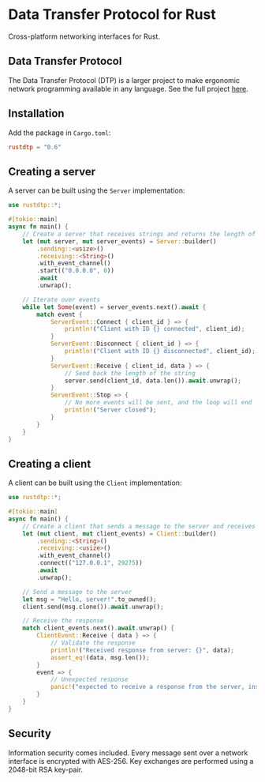 # Data Transfer Protocol for Rust

Cross-platform networking interfaces for Rust.

## Data Transfer Protocol

The Data Transfer Protocol (DTP) is a larger project to make ergonomic network programming available in any language. See the full project [here](https://wkhallen.com/dtp/).

## Installation

Add the package in `Cargo.toml`:

```toml
rustdtp = "0.6"
```

## Creating a server

A server can be built using the `Server` implementation:

```rust
use rustdtp::*;

#[tokio::main]
async fn main() {
    // Create a server that receives strings and returns the length of each string
    let (mut server, mut server_events) = Server::builder()
        .sending::<usize>()
        .receiving::<String>()
        .with_event_channel()
        .start(("0.0.0.0", 0))
        .await
        .unwrap();

    // Iterate over events
    while let Some(event) = server_events.next().await {
        match event {
            ServerEvent::Connect { client_id } => {
                println!("Client with ID {} connected", client_id);
            }
            ServerEvent::Disconnect { client_id } => {
                println!("Client with ID {} disconnected", client_id);
            }
            ServerEvent::Receive { client_id, data } => {
                // Send back the length of the string
                server.send(client_id, data.len()).await.unwrap();
            }
            ServerEvent::Stop => {
                // No more events will be sent, and the loop will end
                println!("Server closed");
            }
        }
    }
}
```

## Creating a client

A client can be built using the `Client` implementation:

```rust
use rustdtp::*;

#[tokio::main]
async fn main() {
    // Create a client that sends a message to the server and receives the length of the message
    let (mut client, mut client_events) = Client::builder()
        .sending::<String>()
        .receiving::<usize>()
        .with_event_channel()
        .connect(("127.0.0.1", 29275))
        .await
        .unwrap();

    // Send a message to the server
    let msg = "Hello, server!".to_owned();
    client.send(msg.clone()).await.unwrap();

    // Receive the response
    match client_events.next().await.unwrap() {
        ClientEvent::Receive { data } => {
            // Validate the response
            println!("Received response from server: {}", data);
            assert_eq!(data, msg.len());
        }
        event => {
            // Unexpected response
            panic!("expected to receive a response from the server, instead got {:?}", event);
        }
    }
}
```

## Security

Information security comes included. Every message sent over a network interface is encrypted with AES-256. Key exchanges are performed using a 2048-bit RSA key-pair.
